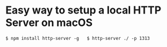 # Easy way to setup a local HTTP Server on macOS

`$ npm install http-server -g  
$ http-server ./ -p 1313`

